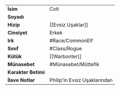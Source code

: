 |  |  |
|---|---|
| **İsim** | Colt|
| **Soyadı** | |
| **Hizip** | [[Evsiz Uşaklar]]|
| **Cinsiyet** | Erkek|
| **Irk** | #Race/CommonElf|
| **Sınıf** | #Class/Rogue|
| **Kütük** | [[Warbonter]]|
| **Münasebet** | #Münasebet/Müttefik|
| **Karakter Betimi** | |
| **İlave Notlar** | Philip'in Evsiz Uşaklarından|
